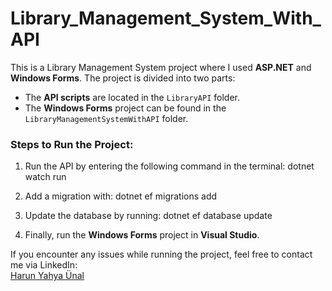 # Library_Management_System_With_API

This is a Library Management System project where I used **ASP.NET** and **Windows Forms**. The project is divided into two parts:

- The **API scripts** are located in the `LibraryAPI` folder.
- The **Windows Forms** project can be found in the `LibraryManagementSystemWithAPI` folder.

### Steps to Run the Project:
1. Run the API by entering the following command in the terminal:
dotnet watch run

2. Add a migration with:
dotnet ef migrations add <MigrationName>

3. Update the database by running:
dotnet ef database update

4. Finally, run the **Windows Forms** project in **Visual Studio**.

If you encounter any issues while running the project, feel free to contact me via LinkedIn:  
[Harun Yahya Ünal](https://www.linkedin.com/in/harun-yahya-%C3%BCnal-640673218/)
